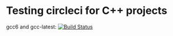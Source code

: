 Testing circleci for C++ projects
=================================

gcc6 and gcc-latest: [![Build Status](https://circleci.com/gh/:owner/:repo.svg?style=shield&circle-token=:circle-token)](https://circleci.com/gh/sprax/ccicpp)
